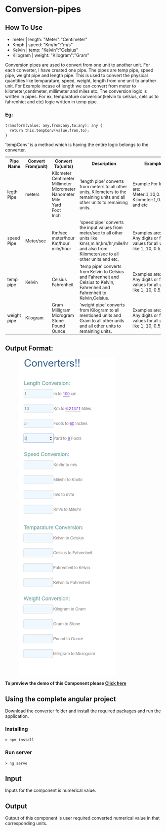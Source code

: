 
# Conversion-pipes

## How To Use
- meter | length: "Meter":"Centimeter"
- Kmph | speed: "Km/hr":"m/s"
- Kelvin | temp: "Kelvin":"Celsius"
- Kilogram | weight: "Kilogram":"Gram"

Conversion pipes are used to convert from one unit to another unit. For each converter, I have created one pipe. The pipes are temp pipe, speed pipe, weight pipe and length pipe. This is used to convert the physical quantities like temparature, speed, weight, length  from one unit to another unit. For Example incase of length we can convert from meter to kilometer,centimeter, millimeter and miles etc. The conversion logic is written in pipes. For ex, temparature conversion(kelvin to celsius, celsius to fahrenhiet and etc) logic written in temp pipe.

### Eg: 
```
transform(value: any,from:any,to:any): any {  
  return this.tempConv(value,from,to);
}
```
  'tempConv' is a method which is having the entire logic belongs to the converter.
  
<table><tr><th>Pipe Name</th><th>Convert From(unit)</th><th>Convert To(units)</th><th>Description</th><th>Example</th></tr>
  <tr><td>legth Pipe</td><td>meters</td><td>Kilometer<br>Centimeter<br>Millimeter<br>Micrometer<br>Nanometer<br>Mile<br>Yard<br>Foot<br>Inch</td><td>'length pipe' converts from meters to all other units, Kilometers to the remaining units and all other units to remaining units.</td><td>Example For Inputs are:<br>Meter:1,10,0.1,..<br>Kilometer:1,0.5,50,..<br>and etc</td></tr>
  <tr><td>speed Pipe</td><td>Meter/sec</td><td>Km/sec<br>meter/hour<br>Km/hour<br>mile/hour</td><td>'speed pipe' converts the input values from meter/sec to all other units like km/s,m.hr,km/hr,mile/hr and also from Kilometer/sec to all other units and etc. </td><td>Examples are:<br>Any digits or float values for all units like 1, 10, 0.5,...</td></tr>
  <tr><td>temp pipe</td><td>Kelvin</td><td>Celsius<br>Fahrenheit</td><td>'temp pipe' converts from Kelvin to Celsius and Fahrenheit and Celsius to Kelvin, Fahrenheit and Fahrenheit to Kelvin,Celsius.</td><td>Examples are:<br>Any digits or float values for all units like 1, 10, 0.5,...</td></tr>
  <tr><td>weight pipe</td><td>Kilogram</td><td>Gram<br>Milligram<br>Microgram<br>Stone<br>Pound<br>Ounce</td><td>'weight pipe' converts from Kilogram to all mentioned units and Gram to all other units and all other units to remaining units.</td><td>Examples are:<br>Any digits or float values for all units like 1, 10, 0.5,...</td></tr>
</table>


  ## Output Format: 

&nbsp;&nbsp;&nbsp;&nbsp;&nbsp;&nbsp;&nbsp;&nbsp;&nbsp;&nbsp;&nbsp;<img src="/images/Screenshot (13).png">

**To preview the demo of this Component please [Click here](https://stackblitz.com/edit/angular-uoz1z7-ls8t7m?embed=1&file=src/app/converters/converters.component.html&hideNavigation=1&view=preview)**

## Using the complete angular project

Download the converter folder and install the required packages and run the application.


### Installing

```
> npm install
```

### Run server

```
> ng serve
``` 


## Input
Inputs for the component is numerical value. 
## Output
Output of this component is user required converted numerical value in that corresponding units.

